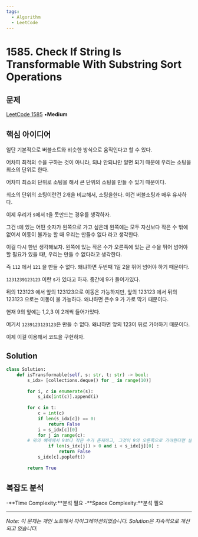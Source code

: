 ```yaml
---
tags:
  - Algorithm
  - LeetCode
---
```


# 1585. Check If String Is Transformable With Substring Sort Operations

## 문제

[LeetCode 1585](https://leetcode.com/problems/check-if-string-is-transformable-with-substring-sort-operations/) •**Medium**

## 핵심 아이디어

일단 기본적으로 버블소트와 비슷한 방식으로 움직인다고 할 수 있다.

어차피 최적의 수을 구하는 것이 아니라, 되냐 안되냐만 알면 되기 때문에 우리는 소팅을 최소의 단위로 한다.

어차피 최소의 단위로 소팅을 해서 큰 단위의 소팅을 만들 수 있기 때문이다.

최소의 단위의 소팅이란건 2개을 비교해서, 소팅을한다. 이건 버블소팅과 매우 유사하다.

이제 우리가 s에서 t을 못만드는 경우를 생각하자.

그건 t에 있는 어떤 숫자가 왼쪽으로 가고 싶은데 왼쪽에는 모두 자신보다 작은 수 밖에 없어서 이동이 불가능 할 때 우리는 만들수 없다 라고 생각한다.

이걸 다시 한번 생각해보자. 왼쪽에 있는 작은 수가 오른쪽에 있는 큰 수을 뛰어 넘어야할 필요가 있을 때!, 우리는 만들 수 없다라고 생각한다.

즉 `112` 에서 `121` 을 만들 수 없다. 왜냐하면 두번째 1일 2을 뛰어 넘어야 하기 때문이다.

`1231239123123` 이란 s가 있다고 하자. 중간에 9가 들어가있다.

뒤의 123123 에서 앞의 123123으로 이동은 가능하지만, 앞의 123123 에서 뒤의 123123 으로는 이동이 불 가능하다. 왜냐하면 큰수 9 가 가로 막기 때문이다.

현재 9의 앞에는 1,2,3 이 2개씩 들어가있다.

여기서 `1239123123123`은 만들 수 없다. 왜냐하면 앞의 123이 뒤로 가야하기 때문이다.

이제 이걸 이용해서 코드을 구현하자.

## Solution

```python
class Solution:
    def isTransformable(self, s: str, t: str) -> bool:
        s_idx= [collections.deque() for _ in range(10)]
        
        for i, c in enumerate(s):
            s_idx[int(c)].append(i)
            
        for c in t:
            c = int(c)
            if len(s_idx[c]) == 0:
                return False
            i = s_idx[c][0]
            for j in range(c):
        # 위의 예제에서 9보다 작은 수가 존재하고, 그것이 9의 오른쪽으로 가야한다면 실패다.
                if len(s_idx[j]) > 0 and i < s_idx[j][0] :
                    return False
            s_idx[c].popleft()
            
        return True
```

## 복잡도 분석

-**Time Complexity:**분석 필요
-**Space Complexity:**분석 필요

---

*Note: 이 문제는 개인 노트에서 마이그레이션되었습니다. Solution은 지속적으로 개선되고 있습니다.*
